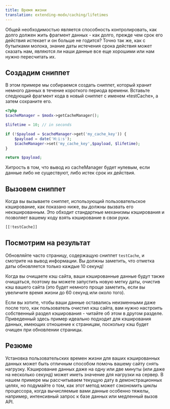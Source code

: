 ```yaml
---
title: Время жизни
translation: extending-modx/caching/lifetimes
---
```


Общей необходимостью является способность контролировать, как долго должен жить фрагмент данных - как долго, прежде чем срок его действия истекает и он больше не годится? Точно так же, как с бутылками молока, знание даты истечения срока действия может сказать нам, являются ли наши данные все еще хорошими или нам нужно пересчитать их.

## Создадим сниппет

В этом примере мы собираемся создать сниппет, который хранит немного данных в течение короткого периода времени. Вставьте следующий фрагмент кода в новый сниппет с именем «testCache», а затем сохраните его.

```php
<?php
$cacheManager = $modx->getCacheManager();

$lifetime = 10; // in seconds

if (!$payload = $cacheManager->get('my_cache_key')) {
    $payload = date('H:i:s');
    $cacheManager->set('my_cache_key',$payload, $lifetime);
}

return $payload;
```

Хитрость в том, что вывод из cacheManager будет нулевым, если данные либо не существуют, либо истек срок их действия.

## Вызовем сниппет

Когда вы вызываете сниппет, использующий пользовательское кэширование, как показано ниже, вы *должны* вызвать его некэшированным. Это обходит стандартные механизмы кэширования и позволяет вашему коду взять кэширование в свои руки.

```php
[[!testCache]]
```

## Посмотрим на результат

Обновляйте часто страницу, содержащую сниппет `testCache`, и смотрите на вывод информации. Вы должны заметить, что отметка даты обновляется только каждые 10 секунд!

Когда вы очищаете кэш сайта, ваши кэшированные данные будут также очищаться, поэтому вы можете запустить новую метку даты, очистив кэш вашего сайта (это будет немного проще заметить, если вы увеличите время жизни до 60 секунд или около того).

Если вы хотите, чтобы ваши данные оставались неизменными даже после того, как пользователь очистил кэш сайта, вам нужно настроить собственный раздел кэширования - читайте об этом в другом разделе. Приведенный здесь пример идеально подходит для кэширования данных, имеющих отношение к страницам, поскольку кэш будет очищен при обновлении страницы.

## Резюме

Установка пользовательских времен жизни для ваших кэшированных данных может быть отличным способом помочь вашему сайту снять нагрузку. Кэширование данных даже на одну или две минуты (или даже на несколько секунд) может иметь значение для нагрузки на сервер. В нашем примере мы рассчитываем текущую дату в демонстрационных целях, но подумайте о том, как этот метод может сэкономить циклы процессора, когда вычисляемые вами данные особенно тяжелы, например, интенсивный запрос к базе данных или медленный вызов API.
